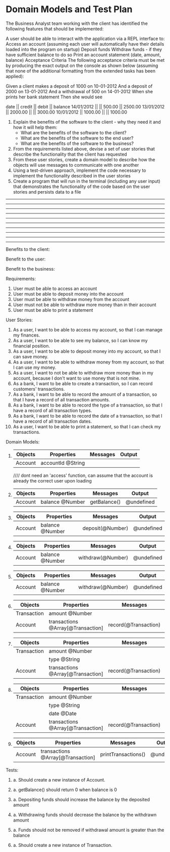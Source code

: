# Domain Models and Test Plan

The Business Analyst team working with the client has identified the following features that should be implemented:

A user should be able to interact with the application via a REPL interface to:
Access an account (assuming each user will automatically have their details loaded into the program on startup)
Deposit funds
Withdraw funds - if they have sufficient balance to do so
Print an account statement (date, amount, balance)
Acceptance Criteria
The following acceptance criteria must be met by producing the exact output on the console as shown below (assuming that none of the additional formatting from the extended tasks has been applied):

Given a client makes a deposit of 1000 on 10-01-2012
And a deposit of 2000 on 13-01-2012
And a withdrawal of 500 on 14-01-2012
When she prints her bank statement
Then she would see

date || credit || debit || balance
14/01/2012 || || 500.00 || 2500.00
13/01/2012 || 2000.00 || || 3000.00
10/01/2012 || 1000.00 || || 1000.00

1. Explain the benefits of the software to the client - why they need it and how it will help them:
   - What are the benefits of the software to the client?
   - What are the benefits of the software to the end user?
   - What are the benefits of the software to the business?
2. From the requirements listed above, devise a set of user stories that describe the functionality that the client has requested
3. From these user stories, create a domain model to describe how the objects will use messages to communicate with one another
4. Using a test-driven approach, implement the code necessary to implement the functionality described in the user stories
5. Create a program that will run in the terminal (including any user input) that demonstrates the functionality of the code based on the user stories and persists data to a file

---

---

---

---

---

---

---

---

---

---

Benefits to the client:

Benefit to the user:

Benefit to the business:

Requirements:

1. User must be able to access an account
2. User must be able to deposit money into the account
3. User must be able to withdraw money from the account
4. User must not be able to withdraw more money than in their account
5. User must be able to print a statement

User Stories:

1. As a user, I want to be able to access my account, so that I can manage my finances.
2. As a user, I want to be able to see my balance, so I can know my financial position.
3. As a user, I want to be able to deposit money into my account, so that I can save money.
4. As a user, I want to be able to withdraw money from my account, so that I can use my money.
5. As a user, I want to not be able to withdraw more money than in my account, because I don't want to use money that is not mine.
6. As a bank, I want to be able to create a transaction, so I can record customers' transactions.
7. As a bank, I want to be able to record the amount of a transaction, so that I have a record of all transaction amounts.
8. As a bank, I want to be able to record the type of a transaction, so that I have a record of all transaction types.
9. As a bank, I want to be able to record the date of a transaction, so that I have a record of all transaction dates.
10. As a user, I want to be able to print a statement, so that I can check my transactions.

Domain Models:

1.  | Objects | Properties        | Messages | Output |
    | ------- | ----------------- | -------- | ------ |
    | Account | accountId @String |          |        |

    //// dont need an 'access' function, can assume that the account is already the correct user upon loading

2.  | Objects | Properties      | Messages     | Output     |
    | ------- | --------------- | ------------ | ---------- |
    | Account | balance @Number | getBalance() | @undefined |

3.  | Objects | Properties      | Messages         | Output     |
    | ------- | --------------- | ---------------- | ---------- |
    | Account | balance @Number | deposit(@Number) | @undefined |

4.  | Objects | Properties      | Messages          | Output     |
    | ------- | --------------- | ----------------- | ---------- |
    | Account | balance @Number | withdraw(@Number) | @undefined |

5.  | Objects | Properties      | Messages          | Output     |
    | ------- | --------------- | ----------------- | ---------- |
    | Account | balance @Number | withdraw(@Number) | @undefined |

6.  | Objects     | Properties                        | Messages             | Output     |
    | ----------- | --------------------------------- | -------------------- | ---------- |
    | Transaction | amount @Number                    |                      |            |
    | Account     | transactions @Array[@Transaction] | record(@Transaction) | @undefined |

7.  | Objects     | Properties                        | Messages             | Output     |
    | ----------- | --------------------------------- | -------------------- | ---------- |
    | Transaction | amount @Number                    |                      |            |
    |             | type @String                      |                      |            |
    | Account     | transactions @Array[@Transaction] | record(@Transaction) | @undefined |

8.  | Objects     | Properties                        | Messages             | Output     |
    | ----------- | --------------------------------- | -------------------- | ---------- |
    | Transaction | amount @Number                    |                      |            |
    |             | type @String                      |                      |            |
    |             | date @Date                        |                      |            |
    | Account     | transactions @Array[@Transaction] | record(@Transaction) | @undefined |

9.  | Objects | Properties                        | Messages            | Output     |
    | ------- | --------------------------------- | ------------------- | ---------- |
    | Account | transactions @Array[@Transaction] | printTransactions() | @undefined |

Tests:

1. a. Should create a new instance of Account.

2. a. getBalance() should return 0 when balance is 0

3. a. Depositing funds should increase the balance by the deposited amount

4. a. Withdrawing funds should decrease the balance by the withdrawn amount

5. a. Funds should not be removed if withdrawal amount is greater than the balance

6. a. Should create a new instance of Transaction.
